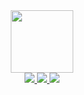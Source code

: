 <div id="header" align="center">
  <img src="https://media.giphy.com/media/xsE65jaPsUKUo/giphy.gif" width="100"/>
</div>





<div id="badges" align="center">
  <a href="https://instagram.com/fox_with_matches" target="_blank">
    <img src="https://img.shields.io/badge/Instagram-purple?style=for-the-badge&logo=instagram&logoColor=white">
  </a>
  <a href="https://vk.com/alisadubkova" target="_blank">
    <img src="https://img.shields.io/badge/Vkontakte-blue?style=for-the-badge&logo=vk&logoColor=white">
  </a>
  <a href="https://www.behance.net/alisadubkova" target="_blank">
    <img src="https://img.shields.io/badge/Behance-black?style=for-the-badge&logo=behance&logoColor=white">
  </a>
</div>
